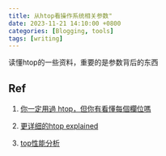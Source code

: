 ```yaml
---
title: 从htop看操作系统相关参数"
date: 2023-11-21 14:10:00 +0800
categories: [Blogging, tools]
tags: [writing]
---
```


读懂htop的一些资料，重要的是参数背后的东西

## Ref

1. [你一定用過 htop，但你有看懂每個欄位嗎](https://medium.com/starbugs/do-you-understand-htop-ffb72b3d5629)

2. [更详细的htop explained](https://peteris.rocks/blog/htop/)

3. [top性能分析](https://zhuanlan.zhihu.com/p/685911924)

